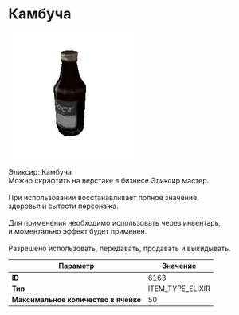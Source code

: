 # Камбуча

![Item Image](../img/6163.webp?raw=true)

Эликсир: Камбуча<br>Можно скрафтить на верстаке в бизнесе Эликсир мастер.<br><br>При использовании восстанавливает полное значение.<br>здоровья и сытости персонажа.<br><br>Для применения необходимо использовать через инвентарь,<br>и моментально эффект будет применен.<br><br>Разрешено использовать, передавать, продавать и выкидывать.


| Параметр | Значение |
|----------|----------|
| **ID** | 6163 |
| **Тип** | ITEM_TYPE_ELIXIR |
| **Максимальное количество в ячейке** | 50 |

